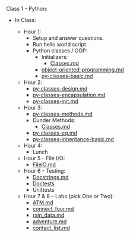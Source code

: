 Class 1 - Python:
-   In Class:

    -   Hour 1:
        -   Setup and answer questions.
        -   Run hello world script
        -   Python classes / OOP:
            -   Initializers:
                -   [Classes.md](training_docs/Classes.md)
            -   [object-oriented-programming.md](training_docs/object-oriented-programming.md)
            -   [py-classes-basic.md](training_docs/py-classes-basic.md)
    -   Hour 2:
        -   [py-classes-design.md](training_docs/py-classes-design.md)
        -   [py-classes-encapsulation.md](training_docs/py-classes-encapsulation.md)
        -   [py-classes-init.md](training_docs/py-classes-init.md)
    -   Hour 3:
        -   [py-classes-methods.md](training_docs/py-classes-methods.md)
        -   Dunder Methods:
            -   [Classes.md](training_docs/Classes.md)
        -   [py-classes-eq.md](training_docs/py-classes-eq.md)
        -   [py-classes-inheritance-basic.md](training_docs/py-classes-inheritance-basic.md)
    -   Hour 4:
        -   Lunch
    -   Hour 5 – File I/O:
        -   [FileIO.md](training_docs/FileIO.md)
    -   Hour 6 - Testing:
        -   [Docstrings.md](training_docs/Docstrings.md)
        -   [Doctests](training_docs/Docstests.md)
        -   Unittests
    -   Hour 7 & 8 – Labs (pick One or Two):
        -   [ATM.md](training_docs/labs/ATM.md)
        -   [connect_four.md](training_docs/labs/connect_four.md)
        -   [rain_data.md](training_docs/labs/rain_data.md)
        -   [adventure.md](training_docs/labs/adventure.md)
        -   [contact_list.md](training_docs/labs/contact_list.md)


